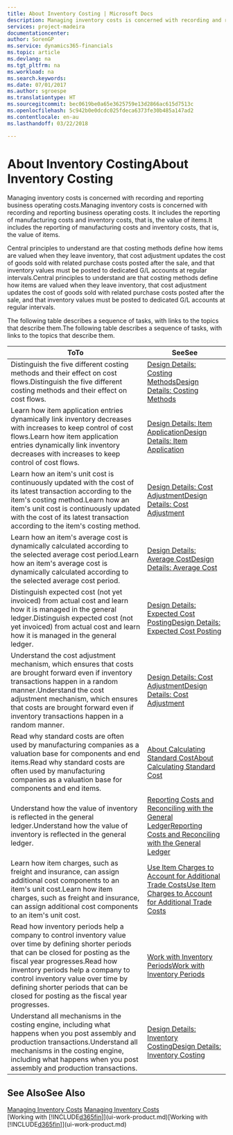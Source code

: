 ```yaml
---
title: About Inventory Costing | Microsoft Docs
description: Managing inventory costs is concerned with recording and reporting business operating costs. It includes the reporting of manufacturing costs and inventory costs, that is, the value of items.
services: project-madeira
documentationcenter: 
author: SorenGP
ms.service: dynamics365-financials
ms.topic: article
ms.devlang: na
ms.tgt_pltfrm: na
ms.workload: na
ms.search.keywords: 
ms.date: 07/01/2017
ms.author: sgroespe
ms.translationtype: HT
ms.sourcegitcommit: bec0619be0a65e3625759e13d2866ac615d7513c
ms.openlocfilehash: 5c942b0e0dcdc025fdeca6373fe30b485a147ad2
ms.contentlocale: en-au
ms.lasthandoff: 03/22/2018

---
```

# <a name="about-inventory-costing"></a><span data-ttu-id="9a818-104">About Inventory Costing</span><span class="sxs-lookup"><span data-stu-id="9a818-104">About Inventory Costing</span></span>
<span data-ttu-id="9a818-105">Managing inventory costs is concerned with recording and reporting business operating costs.</span><span class="sxs-lookup"><span data-stu-id="9a818-105">Managing inventory costs is concerned with recording and reporting business operating costs.</span></span> <span data-ttu-id="9a818-106">It includes the reporting of manufacturing costs and inventory costs, that is, the value of items.</span><span class="sxs-lookup"><span data-stu-id="9a818-106">It includes the reporting of manufacturing costs and inventory costs, that is, the value of items.</span></span>  

 <span data-ttu-id="9a818-107">Central principles to understand are that costing methods define how items are valued when they leave inventory, that cost adjustment updates the cost of goods sold with related purchase costs posted after the sale, and that inventory values must be posted to dedicated G/L accounts at regular intervals.</span><span class="sxs-lookup"><span data-stu-id="9a818-107">Central principles to understand are that costing methods define how items are valued when they leave inventory, that cost adjustment updates the cost of goods sold with related purchase costs posted after the sale, and that inventory values must be posted to dedicated G/L accounts at regular intervals.</span></span>  

 <span data-ttu-id="9a818-108">The following table describes a sequence of tasks, with links to the topics that describe them.</span><span class="sxs-lookup"><span data-stu-id="9a818-108">The following table describes a sequence of tasks, with links to the topics that describe them.</span></span>   

|<span data-ttu-id="9a818-109">**To**</span><span class="sxs-lookup"><span data-stu-id="9a818-109">**To**</span></span>|<span data-ttu-id="9a818-110">**See**</span><span class="sxs-lookup"><span data-stu-id="9a818-110">**See**</span></span>|  
|------------|-------------|  
|<span data-ttu-id="9a818-111">Distinguish the five different costing methods and their effect on cost flows.</span><span class="sxs-lookup"><span data-stu-id="9a818-111">Distinguish the five different costing methods and their effect on cost flows.</span></span>|[<span data-ttu-id="9a818-112">Design Details: Costing Methods</span><span class="sxs-lookup"><span data-stu-id="9a818-112">Design Details: Costing Methods</span></span>](design-details-costing-methods.md)|  
|<span data-ttu-id="9a818-113">Learn how item application entries dynamically link inventory decreases with increases to keep control of cost flows.</span><span class="sxs-lookup"><span data-stu-id="9a818-113">Learn how item application entries dynamically link inventory decreases with increases to keep control of cost flows.</span></span>|[<span data-ttu-id="9a818-114">Design Details: Item Application</span><span class="sxs-lookup"><span data-stu-id="9a818-114">Design Details: Item Application</span></span>](design-details-item-application.md)|  
|<span data-ttu-id="9a818-115">Learn how an item's unit cost is continuously updated with the cost of its latest transaction according to the item's costing method.</span><span class="sxs-lookup"><span data-stu-id="9a818-115">Learn how an item's unit cost is continuously updated with the cost of its latest transaction according to the item's costing method.</span></span>|[<span data-ttu-id="9a818-116">Design Details: Cost Adjustment</span><span class="sxs-lookup"><span data-stu-id="9a818-116">Design Details: Cost Adjustment</span></span>](design-details-cost-adjustment.md)|  
|<span data-ttu-id="9a818-117">Learn how an item's average cost is dynamically calculated according to the selected average cost period.</span><span class="sxs-lookup"><span data-stu-id="9a818-117">Learn how an item's average cost is dynamically calculated according to the selected average cost period.</span></span>|[<span data-ttu-id="9a818-118">Design Details: Average Cost</span><span class="sxs-lookup"><span data-stu-id="9a818-118">Design Details: Average Cost</span></span>](design-details-average-cost.md)|  
|<span data-ttu-id="9a818-119">Distinguish expected cost (not yet invoiced) from actual cost and learn how it is managed in the general ledger.</span><span class="sxs-lookup"><span data-stu-id="9a818-119">Distinguish expected cost (not yet invoiced) from actual cost and learn how it is managed in the general ledger.</span></span>|[<span data-ttu-id="9a818-120">Design Details: Expected Cost Posting</span><span class="sxs-lookup"><span data-stu-id="9a818-120">Design Details: Expected Cost Posting</span></span>](design-details-expected-cost-posting.md)|  
|<span data-ttu-id="9a818-121">Understand the cost adjustment mechanism, which ensures that costs are brought forward even if inventory transactions happen in a random manner.</span><span class="sxs-lookup"><span data-stu-id="9a818-121">Understand the cost adjustment mechanism, which ensures that costs are brought forward even if inventory transactions happen in a random manner.</span></span>|[<span data-ttu-id="9a818-122">Design Details: Cost Adjustment</span><span class="sxs-lookup"><span data-stu-id="9a818-122">Design Details: Cost Adjustment</span></span>](design-details-cost-adjustment.md)|  
|<span data-ttu-id="9a818-123">Read why standard costs are often used by manufacturing companies as a valuation base for components and end items.</span><span class="sxs-lookup"><span data-stu-id="9a818-123">Read why standard costs are often used by manufacturing companies as a valuation base for components and end items.</span></span>|[<span data-ttu-id="9a818-124">About Calculating Standard Cost</span><span class="sxs-lookup"><span data-stu-id="9a818-124">About Calculating Standard Cost</span></span>](finance-about-calculating-standard-cost.md)|  
|<span data-ttu-id="9a818-125">Understand how the value of inventory is reflected in the general ledger.</span><span class="sxs-lookup"><span data-stu-id="9a818-125">Understand how the value of inventory is reflected in the general ledger.</span></span>|[<span data-ttu-id="9a818-126">Reporting Costs and Reconciling with the General Ledger</span><span class="sxs-lookup"><span data-stu-id="9a818-126">Reporting Costs and Reconciling with the General Ledger</span></span>](finance-report-costs-and-reconcile-with-the-general-ledger.md)|  
|<span data-ttu-id="9a818-127">Learn how item charges, such as freight and insurance, can assign additional cost components to an item's unit cost.</span><span class="sxs-lookup"><span data-stu-id="9a818-127">Learn how item charges, such as freight and insurance, can assign additional cost components to an item's unit cost.</span></span>|[<span data-ttu-id="9a818-128">Use Item Charges to Account for Additional Trade Costs</span><span class="sxs-lookup"><span data-stu-id="9a818-128">Use Item Charges to Account for Additional Trade Costs</span></span>](payables-how-assign-item-charges.md)|  
|<span data-ttu-id="9a818-129">Read how inventory periods help a company to control inventory value over time by defining shorter periods that can be closed for posting as the fiscal year progresses.</span><span class="sxs-lookup"><span data-stu-id="9a818-129">Read how inventory periods help a company to control inventory value over time by defining shorter periods that can be closed for posting as the fiscal year progresses.</span></span>|[<span data-ttu-id="9a818-130">Work with Inventory Periods</span><span class="sxs-lookup"><span data-stu-id="9a818-130">Work with Inventory Periods</span></span>](finance-how-to-work-with-inventory-periods.md)|  
|<span data-ttu-id="9a818-131">Understand all mechanisms in the costing engine, including what happens when you post assembly and production transactions.</span><span class="sxs-lookup"><span data-stu-id="9a818-131">Understand all mechanisms in the costing engine, including what happens when you post assembly and production transactions.</span></span>|[<span data-ttu-id="9a818-132">Design Details: Inventory Costing</span><span class="sxs-lookup"><span data-stu-id="9a818-132">Design Details: Inventory Costing</span></span>](design-details-inventory-costing.md)|

## <a name="see-also"></a><span data-ttu-id="9a818-133">See Also</span><span class="sxs-lookup"><span data-stu-id="9a818-133">See Also</span></span>
<span data-ttu-id="9a818-134">[Managing Inventory Costs](finance-manage-inventory-costs.md)  </span><span class="sxs-lookup"><span data-stu-id="9a818-134">[Managing Inventory Costs](finance-manage-inventory-costs.md)  </span></span>  
<span data-ttu-id="9a818-135">[Working with [!INCLUDE[d365fin](includes/d365fin_md.md)]](ui-work-product.md)</span><span class="sxs-lookup"><span data-stu-id="9a818-135">[Working with [!INCLUDE[d365fin](includes/d365fin_md.md)]](ui-work-product.md)</span></span>

